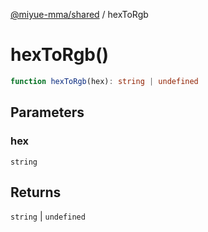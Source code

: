 [@miyue-mma/shared](../index.md) / hexToRgb

# hexToRgb()

```ts
function hexToRgb(hex): string | undefined
```

## Parameters

### hex

`string`

## Returns

`string` \| `undefined`
